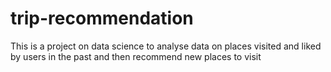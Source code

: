 # trip-recommendation
This is a project on data science to analyse data on places visited and liked by users in the past and then recommend new places to visit 
